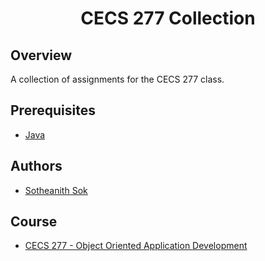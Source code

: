 <h1 align="center" style="border: none">CECS 277 Collection</h1>

## Overview
A collection of assignments for the CECS 277 class.

## Prerequisites
 - [Java](https://www.oracle.com/java/technologies/javase-downloads.html)

## Authors
 - [Sotheanith Sok](https://github.com/sotheanith)

## Course
 - [CECS 277 - Object Oriented Application Development](http://catalog.csulb.edu/preview_course_nopop.php?catoid=5&coid=39980)
